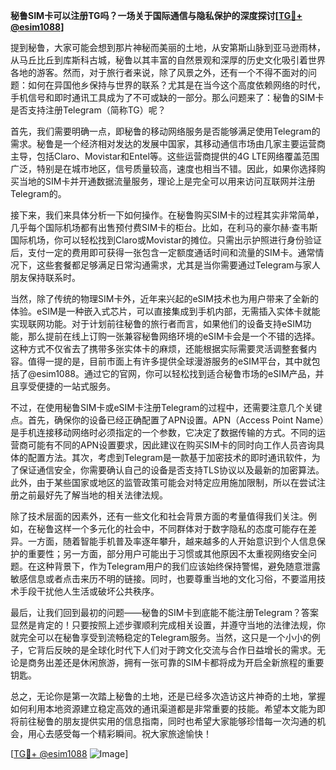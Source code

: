 **秘鲁SIM卡可以注册TG吗？一场关于国际通信与隐私保护的深度探讨[[TG💪+ @esim1088](https://t.me/s/esim1088)]**

提到秘鲁，大家可能会想到那片神秘而美丽的土地，从安第斯山脉到亚马逊雨林，从马丘比丘到库斯科古城，秘鲁以其丰富的自然景观和深厚的历史文化吸引着世界各地的游客。然而，对于旅行者来说，除了风景之外，还有一个不得不面对的问题：如何在异国他乡保持与世界的联系？尤其是在当今这个高度依赖网络的时代，手机信号和即时通讯工具成为了不可或缺的一部分。那么问题来了：秘鲁的SIM卡是否支持注册Telegram（简称TG）呢？

首先，我们需要明确一点，即秘鲁的移动网络服务是否能够满足使用Telegram的需求。秘鲁是一个经济相对发达的发展中国家，其移动通信市场由几家主要运营商主导，包括Claro、Movistar和Entel等。这些运营商提供的4G LTE网络覆盖范围广泛，特别是在城市地区，信号质量较高，速度也相当不错。因此，如果你选择购买当地的SIM卡并开通数据流量服务，理论上是完全可以用来访问互联网并注册Telegram的。

接下来，我们来具体分析一下如何操作。在秘鲁购买SIM卡的过程其实非常简单，几乎每个国际机场都有出售预付费SIM卡的柜台。比如，在利马的豪尔赫·查韦斯国际机场，你可以轻松找到Claro或Movistar的摊位。只需出示护照进行身份验证后，支付一定的费用即可获得一张包含一定额度通话时间和流量的SIM卡。通常情况下，这些套餐都足够满足日常沟通需求，尤其是当你需要通过Telegram与家人朋友保持联系时。

当然，除了传统的物理SIM卡外，近年来兴起的eSIM技术也为用户带来了全新的体验。eSIM是一种嵌入式芯片，可以直接集成到手机内部，无需插入实体卡就能实现联网功能。对于计划前往秘鲁的旅行者而言，如果他们的设备支持eSIM功能，那么提前在线上订购一张兼容秘鲁网络环境的eSIM卡会是一个不错的选择。这种方式不仅省去了携带多张实体卡的麻烦，还能根据实际需要灵活调整套餐内容。值得一提的是，目前市面上有许多提供全球漫游服务的eSIM平台，其中就包括了@esim1088。通过它的官网，你可以轻松找到适合秘鲁市场的eSIM产品，并且享受便捷的一站式服务。

不过，在使用秘鲁SIM卡或eSIM卡注册Telegram的过程中，还需要注意几个关键点。首先，确保你的设备已经正确配置了APN设置。APN（Access Point Name）是手机连接移动网络时必须指定的一个参数，它决定了数据传输的方式。不同的运营商可能有不同的APN设置要求，因此建议在购买SIM卡的同时向工作人员咨询具体的配置方法。其次，考虑到Telegram是一款基于加密技术的即时通讯软件，为了保证通信安全，你需要确认自己的设备是否支持TLS协议以及最新的加密算法。此外，由于某些国家或地区的监管政策可能会对特定应用施加限制，所以在尝试注册之前最好先了解当地的相关法律法规。

除了技术层面的因素外，还有一些文化和社会背景方面的考量值得我们关注。例如，在秘鲁这样一个多元化的社会中，不同群体对于数字隐私的态度可能存在差异。一方面，随着智能手机普及率逐年攀升，越来越多的人开始意识到个人信息保护的重要性；另一方面，部分用户可能出于习惯或其他原因不太重视网络安全问题。在这种背景下，作为Telegram用户的我们应该始终保持警惕，避免随意泄露敏感信息或者点击来历不明的链接。同时，也要尊重当地的文化习俗，不要滥用技术手段干扰他人生活或破坏公共秩序。

最后，让我们回到最初的问题——秘鲁的SIM卡到底能不能注册Telegram？答案显然是肯定的！只要按照上述步骤顺利完成相关设置，并遵守当地的法律法规，你就完全可以在秘鲁享受到流畅稳定的Telegram服务。当然，这只是一个小小的例子，它背后反映的是全球化时代下人们对于跨文化交流与合作日益增长的需求。无论是商务出差还是休闲旅游，拥有一张可靠的SIM卡都将成为开启全新旅程的重要钥匙。

总之，无论你是第一次踏上秘鲁的土地，还是已经多次造访这片神奇的土地，掌握如何利用本地资源建立稳定高效的通讯渠道都是非常重要的技能。希望本文能为即将前往秘鲁的朋友提供实用的信息指南，同时也希望大家能够珍惜每一次沟通的机会，用心去感受每一个精彩瞬间。祝大家旅途愉快！

[[TG💪+ @esim1088](https://t.me/s/esim1088) ![Image](https://i.postimg.cc/4NQfJmqS/Snipaste-2025-05-13-00-14-12.png)]